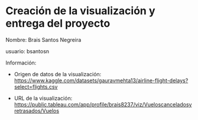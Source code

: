 # Creación de la visualización y entrega del proyecto

Nombre: Brais Santos Negreira

usuario: bsantosn

Información:

- Origen de datos de la visualización: https://www.kaggle.com/datasets/gauravmehta13/airline-flight-delays?select=flights.csv

- URL de la visualización: https://public.tableau.com/app/profile/brais8237/viz/Vueloscanceladosyretrasados/Vuelos
